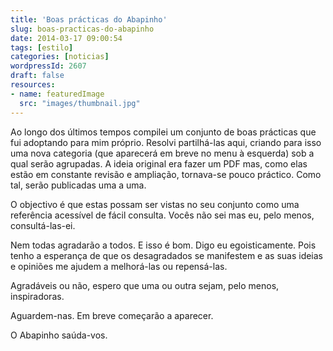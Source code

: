 ```yaml
---
title: 'Boas prácticas do Abapinho'
slug: boas-practicas-do-abapinho
date: 2014-03-17 09:00:54
tags: [estilo]
categories: [noticias]
wordpressId: 2607
draft: false
resources:
- name: featuredImage
  src: "images/thumbnail.jpg"
---
```

Ao longo dos últimos tempos compilei um conjunto de boas prácticas que fui adoptando para mim próprio. Resolvi partilhá-las aqui, criando para isso uma nova categoria (que aparecerá em breve no menu à esquerda) sob a qual serão agrupadas. A ideia original era fazer um PDF mas, como elas estão em constante revisão e ampliação, tornava-se pouco práctico. Como tal, serão publicadas uma a uma.

O objectivo é que estas possam ser vistas no seu conjunto como uma referência acessível de fácil consulta. Vocês não sei mas eu, pelo menos, consultá-las-ei.

Nem todas agradarão a todos. E isso é bom. Digo eu egoisticamente. Pois tenho a esperança de que os desagradados se manifestem e as suas ideias e opiniões me ajudem a melhorá-las ou repensá-las.

Agradáveis ou não, espero que uma ou outra sejam, pelo menos, inspiradoras.

Aguardem-nas. Em breve começarão a aparecer.

O Abapinho saúda-vos.
